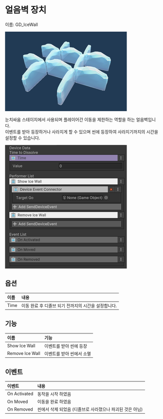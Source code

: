 # 얼음벽 장치

이름: GD_IceWall

![Gimmicks-IceWall.png](./media/images/Gimmicks-IceWall.png)

눈치싸움 스테이지에서 사용되며 플레이어간 이동을 제한하는 역할을 하는 얼음벽입니다.  
이벤트를 받아 등장하거나 사라지게 할 수 있으며 씬에 등장하여 사라지기까지의 시간을 설정할 수 있습니다.

![Gimmicks-IceWall-01.png](./media/images/Gimmicks-IceWall-01.png)

## 옵션

| **이름** | **내용**                         |
|:-------|:-------------------------------|
| Time   | 이동 완료 후 디졸브 되기 전까지의 시간을 설정합니다. |

## 기능

| **이름**          | **기능**         |
|:----------------|:---------------|
| Show Ice Wall   | 이벤트를 받아 씬에 등장  |
| Remove Ice Wall | 이벤트를 받아 씬에서 소멸 |



## 이벤트

| **이벤트**      | **내용**                            |
|:-------------|:----------------------------------|
| On Activated | 동작을 시작 하였음                        |
| On Moved     | 이동을 완료 하였음                        |
| On Removed   | 씬에서 삭제 되었음 (디졸브로 사라졌으나 파괴된 것은 아님) |